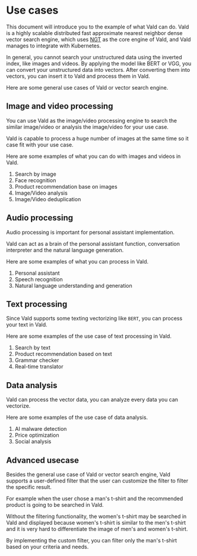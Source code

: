 # Use cases

  This document will introduce you to the example of what Vald can do.
  Vald is a highly scalable distributed fast approximate nearest neighbor dense vector search engine, which uses [NGT](https://github.com/yahoojapan/NGT) as the core engine of Vald, and Vald manages to integrate with Kubernetes.

  In general, you cannot search your unstructured data using the inverted index, like images and videos.
  By applying the model like BERT or VGG, you can convert your unstructured data into vectors.
  After converting them into vectors, you can insert it to Vald and process them in Vald.

  Here are some general use cases of Vald or vector search engine.

## Image and video processing

  You can use Vald as the image/video processing engine to search the similar image/video or analysis the image/video for your use case.

  Vald is capable to process a huge number of images at the same time so it case fit with your use case.

  Here are some examples of what you can do with images and videos in Vald.

  1. Search by image
  1. Face recognition
  1. Product recommendation base on images
  1. Image/Video analysis
  1. Image/Video deduplication

## Audio processing

  Audio processing is important for personal assistant implementation.

  Vald can act as a brain of the personal assistant function, conversation interpreter and the natural language generation.

  Here are some examples of what you can process in Vald.

  1. Personal assistant
  1. Speech recognition
  1. Natural language understanding and generation

## Text processing

  Since Vald supports some texting vectorizing like `BERT`, you can process your text in Vald.

  Here are some examples of the use case of text processing in Vald.

  1. Search by text
  1. Product recommendation based on text
  1. Grammar checker
  1. Real-time translator

## Data analysis

  Vald can process the vector data, you can analyze every data you can vectorize.

  Here are some examples of the use case of data analysis.

  1. AI malware detection
  1. Price optimization
  1. Social analysis

## Advanced usecase

  Besides the general use case of Vald or vector search engine, Vald supports a user-defined filter that the user can customize the filter to filter the specific result.

  For example when the user chose a man's t-shirt and the recommended product is going to be searched in Vald.

  Without the filtering functionality, the women's t-shirt may be searched in Vald and displayed because women's t-shirt is similar to the men's t-shirt and it is very hard to differentiate the image of men's and women's t-shirt.

  By implementing the custom filter, you can filter only the man's t-shirt based on your criteria and needs.

